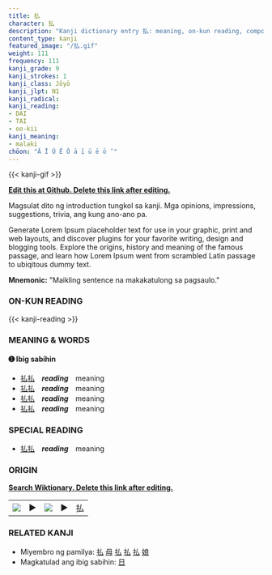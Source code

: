 ```yaml
---
title: 払
character: 払
description: "Kanji dictionary entry 払: meaning, on-kun reading, compounds, origin, related kanji"
content_type: kanji
featured_image: "/払.gif"
weight: 111
frequency: 111
kanji_grade: 9
kanji_strokes: 1
kanji_class: Jōyō
kanji_jlpt: N1
kanji_radical: 
kanji_reading: 
- DAI
- TAI
- oo-kii
kanji_meaning:
- malaki
chōon: "Ā Ī Ū Ē Ō ā ī ū ē ō ’"
---
```

[//]: # (Don't edit the line below. Kanji animated GIF code is automatically generated.)
{{< kanji-gif >}}

[//]: # (Edit below this line.)

**[Edit this at Github. Delete this link after editing.](https://github.com/tim0g/tim/tree/main/content/kanji/払/index.md)**

Magsulat dito ng introduction tungkol sa kanji. Mga opinions, impressions, suggestions, trivia, ang kung ano-ano pa.

Generate Lorem Ipsum placeholder text for use in your graphic, print and web layouts, and discover plugins for your favorite writing, design and blogging tools. Explore the origins, history and meaning of the famous passage, and learn how Lorem Ipsum went from scrambled Latin passage to ubiqitous dummy text.
 
**Mnemonic:** "Maikling sentence na makakatulong sa pagsaulo."

### ON-KUN READING

[//]: # (Don't edit the line below. ON-KUN READING code is automatically generated.)
{{< kanji-reading >}}

### MEANING & WORDS

#### ➊ **Ibig sabihin**
  - [払](../払)[払](../払)　***reading***　meaning
  - [払](../払)[払](../払)　***reading***　meaning
  - [払](../払)[払](../払)　***reading***　meaning
  - [払](../払)[払](../払)　***reading***　meaning

### SPECIAL READING
  - [払](../払)[払](../払)　***reading***　meaning

### ORIGIN

**[Search Wiktionary. Delete this link after editing.](https://wiktionary.org/wiki/払)**
<table class="kanji-table"><tr><td>
<img src="60px-払-bronze.svg.png">
</td><td>▶</td><td>
<img src="60px-払-oracle.svg.png">
</td><td>▶</td>
<td class="kanji-origin">払</td>
</tr></table>

### RELATED KANJI
- Miyembro ng pamilya: [払](../払) [母](../母) [払](../払) [払](../払) [払](../払) [娘](../娘)
- Magkatulad ang ibig sabihin: [日](../日)
